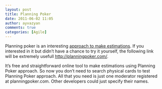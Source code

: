 ```yaml
---
layout: post
title: Planning Poker
date: 2011-06-02 11:05
author: ayvazyan
comments: true
categories: [Agile]
---
```

<p>Planning poker is an interesting <a href="http://www.planningpoker.com/detail.html">approach to make estimations</a>. If you interested in it but didn’t have a chance to try it yourself, the following link will be extremely usefull <a href="http://planningpoker.com/">http://planningpoker.com/</a>.</p>  <p>It’s free and straightforward online tool to make estimations using Planning Poker approach. So now you don’t need to search physical cards to test Planning Poker approach. All that you need is just one moderator registered at planningpoker.com. Other developers could just specify their names.</p>

